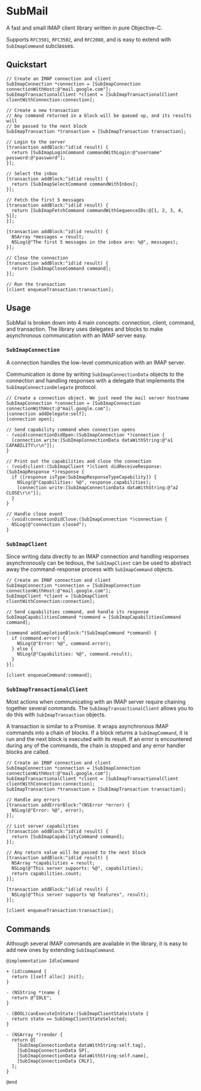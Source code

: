 # SubMail

A fast and small IMAP client library written in pure Objective-C.

Supports `RFC3501`, `RFC3502`, and `RFC2088`, and is easy to extend with
`SubImapCommand` subclasses.

## Quickstart

    // Create an IMAP connection and client
    SubImapConnection *connection = [SubImapConnection connectionWithHost:@"mail.google.com"];
    SubImapTransactionalClient *client = [SubImapTransactionalClient clientWithConnection:connection];

    // Create a new transaction
    // Any command returned in a block will be queued up, and its results will
    // be passed to the next block
    SubImapTransaction *transaction = [SubImapTransaction transaction];

    // Login to the server
    [transaction addBlock:^id(id result) {
      return [SubImapLoginCommand commandWithLogin:@"username" password:@"password"];
    }];

    // Select the inbox
    [transaction addBlock:^id(id result) {
      return [SubImapSelectCommand commandWithInbox];
    }];

    // Fetch the first 5 messages
    [transaction addBlock:^id(id result) {
      return [SubImapFetchCommand commandWithSequenceIDs:@[1, 2, 3, 4, 5]];
    }];

    [transaction addBlock:^id(id result) {
      NSArray *messages = result;
      NSLog(@"The first 5 messages in the inbox are: %@", messages);
    }];

    // Close the connection
    [transaction addBlock:^id(id result) {
      return [SubImapCloseCommand command];
    }];

    // Run the transaction
    [client enqueueTransaction:transaction];

## Usage

SubMail is broken down into 4 main concepts: connection, client, command, and
transaction. The library uses delegates and blocks to make asynchronous
communication with an IMAP server easy.

### `SubImapConnection`

A connection handles the low-level communication with an IMAP server.

Communication is done by writing `SubImapConnectionData` objects to the
connection and handling responses with a delegate that implements the
`SubImapConnectionDelegate` protocol.

    // Create a connection object. We just need the mail server hostname
    SubImapConnection *connection = [SubImapConnection connectionWithHost:@"mail.google.com"];
    [connection addDelegate:self];
    [connection open];

    // Send capability command when connection opens
    - (void)connectionDidOpen:(SubImapConnection *)connection {
      [connection write:[SubImapConnectionData dataWithString:@"a1 CAPABILITY\r\n"]];
    }

    // Print out the capabilities and close the connection
    - (void)client:(SubImapClient *)client didReceiveResponse:(SubImapResponse *)response {
      if ([response isType:SubImapResponseTypeCapability]) {
        NSLog(@"Capabilities: %@", response.capabilities);
        [connection write:[SubImapConnectionData dataWithString:@"a2 CLOSE\r\n"]];
      }
    }

    // Handle close event
    - (void)connectionDidClose:(SubImapConnection *)connection {
      NSLog(@"connection closed");
    }

### `SubImapClient`

Since writing data directly to an IMAP connection and handling responses
asynchronously can be tedious, the `SubImapClient` can be used to abstract away
the command-response process with `SubImapCommand` objects.

    // Create an IMAP connection and client
    SubImapConnection *connection = [SubImapConnection connectionWithHost:@"mail.google.com"];
    SubImapClient *client = [SubImapClient clientWithConnection:connection];

    // Send capabilities command, and handle its response
    SubImapCapabilitiesCommand *command = [SubImapCapabilitiesCommand command];

    [command addCompletionBlock:^(SubImapCommand *command) {
      if (command.error) {
        NSLog(@"Error: %@", command.error);
      } else {
        NSLog(@"Capabilities: %@", command.result);
      }
    }];

    [client enqueueCommand:command];

### `SubImapTransactionalClient`

Most actions when communicating with an IMAP server require chaining together
several commands. The `SubImapTransactionalClient` allows you to do this with
`SubImapTransaction` objects.

A transaction is similar to a Promise. It wraps asynchronous IMAP commands into
a chain of blocks. If a block returns a `SubImapCommand`, it is run and the next
block is executed with its result. If an error is encountered during any of the
commands, the chain is stopped and any error handler blocks are called.

    // Create an IMAP connection and client
    SubImapConnection *connection = [SubImapConnection connectionWithHost:@"mail.google.com"];
    SubImapTransactionalClient *client = [SubImapTransactionalClient clientWithConnection:connection];
    SubImapTransaction *transaction = [SubImapTransaction transaction];

    // Handle any errors
    [transaction addErrorBlock:^(NSError *error) {
      NSLog(@"Error: %@", error);
    }];

    // List server capabilities
    [transaction addBlock:^id(id result) {
      return [SubImapCapabilityCommand command];
    }];

    // Any return value will be passed to the next block
    [transaction addBlock:^id(id result) {
      NSArray *capabilities = result;
      NSLog(@"This server supports: %@", capabilities);
      return capabilities.count;
    }];

    [transaction addBlock:^id(id result) {
      NSLog(@"This server supports %@ features", result);
    }];

    [client enqueueTransaction:transaction];

## Commands

Although several IMAP commands are available in the library, it is easy to add
new ones by extending `SubImapCommand`.

    @implementation IdleCommand

    + (id)command {
      return [[self alloc] init];
    }

    - (NSString *)name {
      return @"IDLE";
    }

    - (BOOL)canExecuteInState:(SubImapClientState)state {
      return state == SubImapClientStateSelected;
    }

    - (NSArray *)render {
      return @[
        [SubImapConnectionData dataWithString:self.tag],
        [SubImapConnectionData SP],
        [SubImapConnectionData dataWithString:self.name],
        [SubImapConnectionData CRLF],
      ];
    }

    @end
